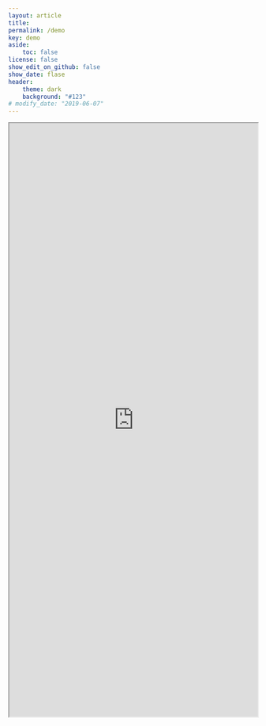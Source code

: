 ```yaml
---
layout: article
title: 
permalink: /demo
key: demo
aside:
    toc: false
license: false
show_edit_on_github: false
show_date: flase
header:
    theme: dark
    background: "#123"
# modify_date: "2019-06-07"
---
```


<iframe src="http://51.15.249.107:4200" width="100%" height="1200px"></iframe>

